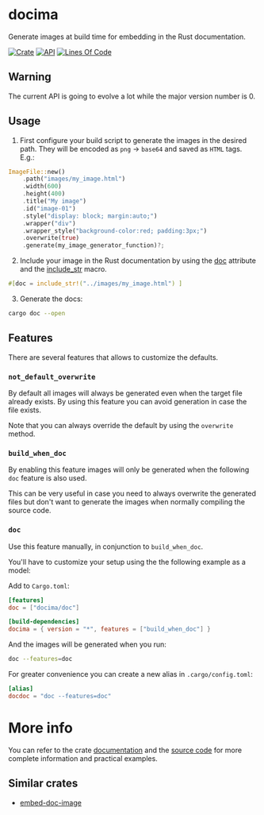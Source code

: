 # docima

Generate images at build time for embedding in the Rust documentation.

[![Crate](https://img.shields.io/crates/v/docima.svg)](https://crates.io/crates/docima)
[![API](https://docs.rs/docima/badge.svg)](https://docs.rs/docima/)
[![Lines Of Code](https://tokei.rs/b1/github/andamira/docima?category=code)](https://github.com/andamira/docima)

## Warning

The current API is going to evolve a lot while the major version number is 0.

## Usage

1. First configure your build script to generate the images in the desired path.
   They will be encoded as `png` → `base64` and saved as `HTML` tags. E.g.:

```rust
ImageFile::new()
    .path("images/my_image.html")
    .width(600)
    .height(400)
    .title("My image")
    .id("image-01")
    .style("display: block; margin:auto;")
    .wrapper("div")
    .wrapper_style("background-color:red; padding:3px;")
    .overwrite(true)
    .generate(my_image_generator_function)?;
```

2. Include your image in the Rust documentation by using the [doc][0] attribute
   and the [include_str][1] macro.

```rust
#[doc = include_str!("../images/my_image.html") ]
```
[0]:https://doc.rust-lang.org/rustdoc/the-doc-attribute.html
[1]:https://doc.rust-lang.org/std/macro.include_str.html

3. Generate the docs:

```sh
cargo doc --open
```

## Features

There are several features that allows to customize the defaults.

### `not_default_overwrite`

By default all images will always be generated even when the target file already
exists. By using this feature you can avoid generation in case the file exists.

Note that you can always override the default by using the `overwrite` method.

### `build_when_doc`

By enabling this feature images will only be generated when the following `doc`
feature is also used.

This can be very useful in case you need to always overwrite the generated files
but don't want to generate the images when normally compiling the source code.

### `doc`

Use this feature manually, in conjunction to `build_when_doc`.

You'll have to customize your setup using the the following example as a model:

Add to `Cargo.toml`:
```toml
[features]
doc = ["docima/doc"]

[build-dependencies]
docima = { version = "*", features = ["build_when_doc"] }
```

And the images will be generated when you run:
```sh
doc --features=doc
```

For greater convenience you can create a new alias in `.cargo/config.toml`:
```toml
[alias]
docdoc = "doc --features=doc"
```

# More info

You can refer to the crate [documentation][2] and the [source code][3] for more
complete information and practical examples.

[2]:https://docs.rs/docima/
[3]:https://github.com/andamira/docima/blob/main/build.rs

## Similar crates

- [embed-doc-image](https://crates.io/crates/embed-doc-image)
